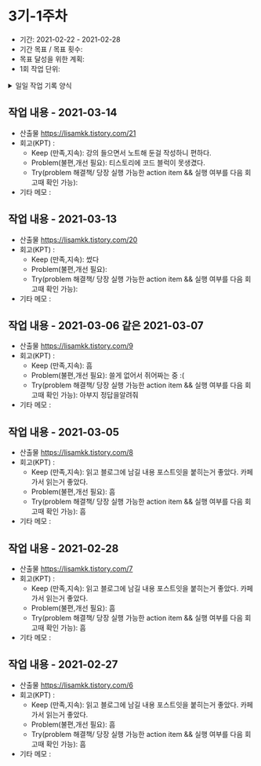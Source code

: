 # 3기-1주차
- 기간: 2021-02-22 - 2021-02-28
- 기간 목표 / 목표 횟수: 
- 목표 달성을 위한 계획: 
- 1회 작업 단위: 

<details><summary>일일 작업 기록 양식</summary>

양식 1. KPT  

## 작업 내용 - 작업일
- 산출물(commit url,블로그 주소,...) : 
- 회고(KPT) :
  - Keep (만족,지속):
  - Problem(불편,개선 필요):
  - Try(problem 해결책/ 당장 실행 가능한 action item && 실행 여부를 다음 회고때 확인 가능): 
- 기타 메모 : 

양식 2. [5Fs](http://egloos.zum.com/agile/v/4122099)

## 작업 내용 - 작업일
- 산출물(commit url,블로그 주소,...) : 
- 회고(5Fs) :
  - 사실 (Facts) :
  - 느낌 (Feeling) :
  - 배운 점 (Findings)
  - 미래의 행동계획 (Future / action item): 
  - 피드백 (Feedback / 스크럼 기간 동안 Future 실행 후, 주간회고 직전 항목 채우기):
- 기타 메모 : 

## 작업 기록 예시 - 2021-02-22
- 산출물(commit url,블로그 주소,...) : 
- 회고(KPT) :
  - Keep (만족,지속):
  - Problem(불편,개선 필요):
  - Try(problem 해결책/ 당장 실행 가능한 action item && 실행 여부를 다음 회고때 확인 가능): 
- 기타 메모 : 
</details>

## 작업 내용 - 2021-03-14
- 산출물 https://lisamkk.tistory.com/21
- 회고(KPT) :
  - Keep (만족,지속): 강의 들으면서 노트해 둔걸 작성하니 편하다. 
  - Problem(불편,개선 필요): 티스토리에 코드 블럭이 못생겼다. 
  - Try(problem 해결책/ 당장 실행 가능한 action item && 실행 여부를 다음 회고때 확인 가능):
- 기타 메모 : 



## 작업 내용 - 2021-03-13
- 산출물 https://lisamkk.tistory.com/20
- 회고(KPT) :
  - Keep (만족,지속): 썼다
  - Problem(불편,개선 필요): 
  - Try(problem 해결책/ 당장 실행 가능한 action item && 실행 여부를 다음 회고때 확인 가능):
- 기타 메모 : 

## 작업 내용 - 2021-03-06 같은 2021-03-07
- 산출물 https://lisamkk.tistory.com/9
- 회고(KPT) :
  - Keep (만족,지속): 흠
  - Problem(불편,개선 필요): 쓸게 없어서 쥐어짜는 중 :( 
  - Try(problem 해결책/ 당장 실행 가능한 action item && 실행 여부를 다음 회고때 확인 가능): 아부지 정답을알려줘
- 기타 메모 : 


## 작업 내용 - 2021-03-05
- 산출물 https://lisamkk.tistory.com/8
- 회고(KPT) :
  - Keep (만족,지속): 읽고 블로그에 남길 내용 포스트잇을 붙히는거 좋았다. 카페가서 읽는거 좋았다. 
  - Problem(불편,개선 필요): 흠 
  - Try(problem 해결책/ 당장 실행 가능한 action item && 실행 여부를 다음 회고때 확인 가능): 흠
- 기타 메모 : 


## 작업 내용 - 2021-02-28
- 산출물 https://lisamkk.tistory.com/7
- 회고(KPT) :
  - Keep (만족,지속): 읽고 블로그에 남길 내용 포스트잇을 붙히는거 좋았다. 카페가서 읽는거 좋았다. 
  - Problem(불편,개선 필요): 흠 
  - Try(problem 해결책/ 당장 실행 가능한 action item && 실행 여부를 다음 회고때 확인 가능): 흠
- 기타 메모 : 


## 작업 내용 - 2021-02-27 
- 산출물 https://lisamkk.tistory.com/6
- 회고(KPT) :
  - Keep (만족,지속): 읽고 블로그에 남길 내용 포스트잇을 붙히는거 좋았다. 카페가서 읽는거 좋았다. 
  - Problem(불편,개선 필요): 흠 
  - Try(problem 해결책/ 당장 실행 가능한 action item && 실행 여부를 다음 회고때 확인 가능): 흠
- 기타 메모 : 
